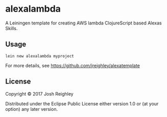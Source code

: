 # alexalambda

A Leiningen template for creating AWS lambda ClojureScript based Alexas Skills.

## Usage

```
lein new alexalambda myproject

```
For more details, see https://github.com/jreighley/alexatemplate

## License

Copyright © 2017 Josh Reighley

Distributed under the Eclipse Public License either version 1.0 or (at
your option) any later version.
